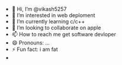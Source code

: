 - 👋 Hi, I’m @vikash5257
- 👀 I’m interested in web deploment
- 🌱 I’m currently learning c/c++
- 💞️ I’m looking to collaborate on apple
- 📫 How to reach me get software devloper
- 😄 Pronouns: ...
- ⚡ Fun fact: i am fat
- 

<!---
vikash5257/vikash5257 is a ✨ special ✨ repository because its `README.md` (this file) appears on your GitHub profile.
You can click the Preview link to take a look at your changes.
--->
